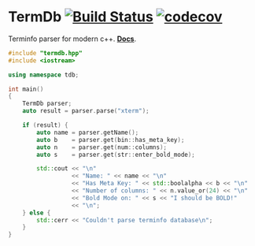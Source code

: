 # TermDb [![Build Status](https://travis-ci.org/agauniyal/termdb.svg?branch=master)](https://travis-ci.org/agauniyal/termdb) [![codecov](https://codecov.io/gh/agauniyal/termdb/branch/master/graph/badge.svg)](https://codecov.io/gh/agauniyal/termdb)

Terminfo parser for modern c++. **[Docs](https://github.com/agauniyal/termdb/blob/master/docs/info.md)**.

```cpp
#include "termdb.hpp"
#include <iostream>

using namespace tdb;

int main()
{
	TermDb parser;
	auto result = parser.parse("xterm");

	if (result) {
		auto name = parser.getName();
		auto b    = parser.get(bin::has_meta_key);
		auto n    = parser.get(num::columns);
		auto s    = parser.get(str::enter_bold_mode);

		std::cout << "\n"
		          << "Name: " << name << "\n"
		          << "Has Meta Key: " << std::boolalpha << b << "\n"
		          << "Number of columns: " << n.value_or(24) << "\n"
		          << "Bold Mode on: " << s << "I should be BOLD!"
		          << "\n";
	} else {
		std::cerr << "Couldn't parse terminfo database\n";
	}
}
```
